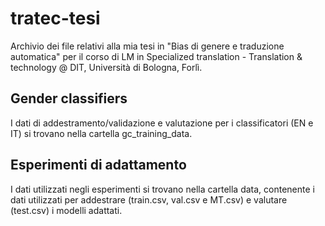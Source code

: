 # tratec-tesi
Archivio dei file relativi alla mia tesi in "Bias di genere e traduzione automatica" per il corso di LM in Specialized translation - Translation & technology @ DIT, Università di Bologna, Forlì.

## Gender classifiers
I dati di addestramento/validazione e valutazione per i classificatori (EN e IT) si trovano nella cartella gc_training_data.

## Esperimenti di adattamento
I dati utilizzati negli esperimenti si trovano nella cartella data, contenente i dati utilizzati per addestrare (train.csv, val.csv e MT.csv) e valutare (test.csv) i modelli adattati.
